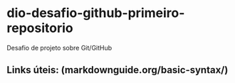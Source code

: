 # dio-desafio-github-primeiro-repositorio
Desafio de projeto sobre Git/GitHub

## Links úteis: (markdownguide.org/basic-syntax/)
